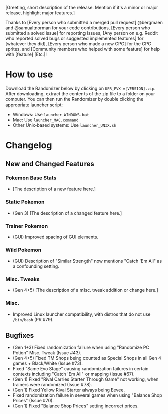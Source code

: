 <!-- This is a template for release notes. Everything in square brackets should be replaced. -->

[Greeting, short description of the release. Mention if it's a minor or major release, highlight major features.]

<!-- Any category below can be skipped if there are no people in it. -->
<!-- People on GitHub should be referred to using their ID with the @. E.g. @namehere. 
     For redditors, /u/namehere works for brevity. 
     For people from all other forums, their forum username should be used alongside the forum's name. E.g. "Jane Doe from Spriter's Resource". -->
Thanks to 
[Every person who submitted a merged pull request] @bergmaen and @samualtnorman for your code contributions,
[Every person who submitted a solved issue] for reporting Issues,
[Any person on e.g. Reddit who reported solved bugs or suggested implemented features] for [whatever they did],
[Every person who made a new CPG] for the CPG sprites, and 
[Community members who helped with some feature] for help with [feature]
[Etc.]!

# How to use

Download the Randomizer below by clicking on `UPR_FVX-v[VERSION].zip`. After downloading, extract the contents of the zip file to a folder on your computer. You can then run the Randomizer by double clicking the appropriate launcher script:

- Windows: Use `launcher_WINDOWS.bat`
- Mac: Use `launcher_MAC.command`
- Other Unix-based systems: Use `launcher_UNIX.sh`

# Changelog
## New and Changed Features
<!-- Group features by the tabs by where they appear in the GUI. Namely, use the names of the boxed categories (not necessarily the same as the tab names) -->
<!-- Below are some example features. They are not expansive, because it is annoying to remove a dozen categories that don't have any new/changed features this release. -->
<!-- (Gen [N]) can be used to denote a feature or bugfix only is relevant when randomizing certain Generations, and (GUI) for GUI stuff. -->

### Pokemon Base Stats
- [The description of a new feature here.]

### Static Pokemon
- (Gen 3) [The description of a changed feature here.]

### Trainer Pokemon
- (GUI) Improved spacing of GUI elements.

### Wild Pokemon
- (GUI) Description of "Similar Strength" now mentions "Catch 'Em All" as a confounding setting.

### Misc. Tweaks
- (Gen 4+5) [The description of a misc. tweak addition or change here.]

<!-- Features that don't fit in any of the GUI tabs go in "Misc.". Not to be confused with "Misc. Tweaks". -->
### Misc.
- Improved Linux launcher compatibility, with distros that do not use `/bin/bash` (PR #79).

## Bugfixes
- (Gen 1+3) Fixed randomization failure when using "Randomize PC Potion" Misc. Tweak (Issue #43).
- (Gen 4+5) Fixed TM Shops being counted as Special Shops in all Gen 4 games + Black/White (Issue #73). 
- Fixed "Same Evo Stage" causing randomization failures in certain contexts including "Catch 'Em All" or mapping (Issue #67).
- (Gen 1) Fixed "Rival Carries Starter Through Game" not working, when trainers were randomized (Issue #78).
- (Gen 1) Fixed Yellow Rival Starter always being Eevee.
- Fixed randomization failure in several games when using "Balance Shop Prices" (Issue #70).
- (Gen 1) Fixed "Balance Shop Prices" setting incorrect prices.